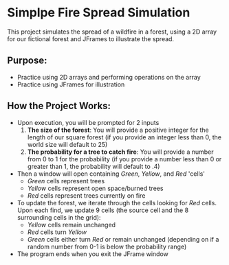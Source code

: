 # Simplpe Fire Spread Simulation
This project simulates the spread of a wildfire in a forest, using a 2D array for our fictional forest and JFrames to illustrate the spread.

## Purpose:
- Practice using 2D arrays and performing operations on the array
- Practice using JFrames for illustration

## How the Project Works:
- Upon execution, you will be prompted for 2 inputs
  1. __The size of the forest__: You will provide a positive integer for the length of our square forest (if you provide an integer less than 0, the world size will default to 25)
  2. __The probability for a tree to catch fire__: You will provide a number from 0 to 1 for the probability (if you provide a number less than 0 or greater than 1, the probability will default to .4)
- Then a window will open containing _Green_, _Yellow_, and _Red_ 'cells'
  - _Green_ cells represent trees
  - _Yellow_ cells represent open space/burned trees
  - _Red_ cells represent trees currently on fire
- To update the forest, we iterate through the cells looking for _Red_ cells. Upon each find, we update 9 cells (the source cell and the 8 surrounding cells in the grid):
  - _Yellow_ cells remain unchanged
  - _Red_ cells turn _Yellow_
  - _Green_ cells either turn _Red_ or remain unchanged (depending on if a random number from 0-1 is below the probability range)
- The program ends when you exit the JFrame window
